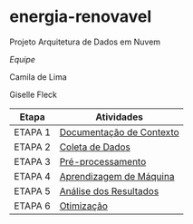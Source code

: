 # energia-renovavel
Projeto Arquitetura de Dados em Nuvem

*Equipe*

Camila de Lima

Giselle Fleck

| Etapa         | Atividades |
|  :----:   | ----------- |
| ETAPA 1        |[Documentação de Contexto](Etapa%201%20-%20Previsão%20de%20Energia%20renovável.pdf) |
| ETAPA 2        |[Coleta de Dados](https://github.com/Camiladelima/energia-renovavel/blob/main/Etapa%202%20-%20Previs%C3%A3o%20de%20Energia%20renov%C3%A1vel.pdf) |
| ETAPA 3        |[Pré-processamento](https://github.com/Camiladelima/energia-renovavel/blob/main/Etapa%203%20-%20Previs%C3%A3o%20de%20Energia%20renov%C3%A1vel.pdf) |
| ETAPA 4        |[Aprendizagem de Máquina](https://github.com/Camiladelima/energia-renovavel/blob/main/Etapa%204%20-%20Previs%C3%A3o%20de%20Energia%20renov%C3%A1vel.pdf)|
| ETAPA 5        |[Análise dos Resultados](https://github.com/Camiladelima/energia-renovavel/blob/main/Previs%C3%A3o_do_Uso_de_Energia_Renov%C3%A1vel.ipynb) |
| ETAPA 6        |[Otimização](https://github.com/Camiladelima/energia-renovavel/blob/main/Previs%C3%A3o_do_Uso_de_Energia_Renov%C3%A1vel.ipynb) |


